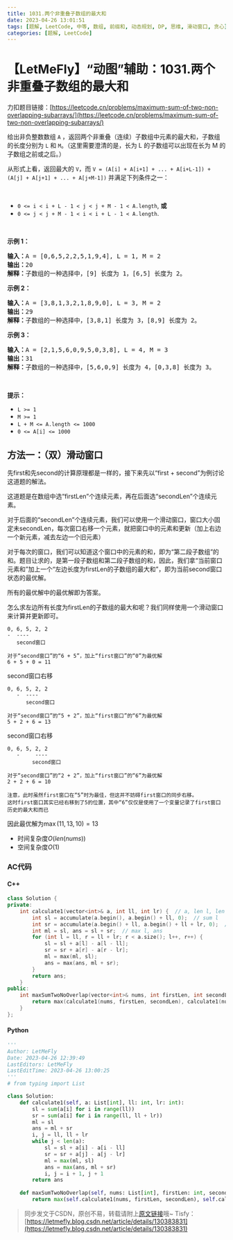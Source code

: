 ```yaml
---
title: 1031.两个非重叠子数组的最大和
date: 2023-04-26 13:01:51
tags: [题解, LeetCode, 中等, 数组, 前缀和, 动态规划, DP, 思维, 滑动窗口, 贪心]
categories: [题解, LeetCode]
---
```


# 【LetMeFly】“动图”辅助：1031.两个非重叠子数组的最大和

力扣题目链接：[https://leetcode.cn/problems/maximum-sum-of-two-non-overlapping-subarrays/](https://leetcode.cn/problems/maximum-sum-of-two-non-overlapping-subarrays/)

<p>给出非负整数数组 <code>A</code> ，返回两个非重叠（连续）子数组中元素的最大和，子数组的长度分别为 <code>L</code> 和 <code>M</code>。（这里需要澄清的是，长为 L 的子数组可以出现在长为 M 的子数组之前或之后。）</p>

<p>从形式上看，返回最大的 <code>V</code>，而 <code>V = (A[i] + A[i+1] + ... + A[i+L-1]) + (A[j] + A[j+1] + ... + A[j+M-1])</code> 并满足下列条件之一：</p>

<p>&nbsp;</p>

<ul>
	<li><code>0 &lt;= i &lt; i + L - 1 &lt; j &lt; j + M - 1 &lt; A.length</code>, <strong>或</strong></li>
	<li><code>0 &lt;= j &lt; j + M - 1 &lt; i &lt; i + L - 1 &lt; A.length</code>.</li>
</ul>

<p>&nbsp;</p>

<p><strong>示例 1：</strong></p>

<pre>
<strong>输入：</strong>A = [0,6,5,2,2,5,1,9,4], L = 1, M = 2
<strong>输出：</strong>20
<strong>解释：</strong>子数组的一种选择中，[9] 长度为 1，[6,5] 长度为 2。
</pre>

<p><strong>示例 2：</strong></p>

<pre>
<strong>输入：</strong>A = [3,8,1,3,2,1,8,9,0], L = 3, M = 2
<strong>输出：</strong>29
<strong>解释：</strong>子数组的一种选择中，[3,8,1] 长度为 3，[8,9] 长度为 2。
</pre>

<p><strong>示例 3：</strong></p>

<pre>
<strong>输入：</strong>A = [2,1,5,6,0,9,5,0,3,8], L = 4, M = 3
<strong>输出：</strong>31
<strong>解释：</strong>子数组的一种选择中，[5,6,0,9] 长度为 4，[0,3,8] 长度为 3。</pre>

<p>&nbsp;</p>

<p><strong>提示：</strong></p>

<ul>
	<li><code>L &gt;= 1</code></li>
	<li><code>M &gt;= 1</code></li>
	<li><code>L + M &lt;= A.length &lt;= 1000</code></li>
	<li><code>0 &lt;= A[i] &lt;= 1000</code></li>
</ul>


    
## 方法一：（双）滑动窗口

先first和先second的计算原理都是一样的，接下来先以“first + second”为例讨论这道题的解法。

这道题是在数组中选“firstLen”个连续元素，再在后面选“secondLen”个连续元素。

对于后面的“secondLen”个连续元素，我们可以使用一个滑动窗口，窗口大小固定未secondLen，每次窗口右移一个元素，就把窗口中的元素和更新（加上右边一个新元素，减去左边一个旧元素）

对于每次的窗口，我们可以知道这个窗口中的元素的和，即为“第二段子数组”的和。题目让求的，是第一段子数组和第二段子数组的和，因此，我们拿“当前窗口元素和”加上一个“左边长度为firstLen的子数组的最大和”，即为当前second窗口状态的最优解。

所有的最优解中的最优解即为答案。

怎么求左边所有长度为firstLen的子数组的最大和呢？我们同样使用一个滑动窗口来计算并更新即可。

```
0, 6, 5, 2, 2
-  ----
   second窗口

对于“second窗口”的“6 + 5”，加上“first窗口”的“0”为最优解
6 + 5 + 0 = 11
```

second窗口右移

```
0, 6, 5, 2, 2
   -  ----
      second窗口

对于“second窗口”的“5 + 2”，加上“first窗口”的“6”为最优解
5 + 2 + 6 = 13
```

second窗口右移

```
0, 6, 5, 2, 2
   -     ----
        second窗口

对于“second窗口”的“2 + 2”，加上“first窗口”的“6”为最优解
2 + 2 + 6 = 10

注意，此时虽然first窗口在“5”时为最佳，但这并不妨碍first窗口的同步右移。
这时first窗口其实已经右移到了5的位置，其中“6”仅仅是使用了一个变量记录了first窗口历史的最大和而已
```

因此最优解为$\max(11, 13, 10)=13$

+ 时间复杂度$O(len(nums))$
+ 空间复杂度$O(1)$

### AC代码

#### C++

```cpp
class Solution {
private:
    int calculate1(vector<int>& a, int ll, int lr) {  // a, len l, len r
        int sl = accumulate(a.begin(), a.begin() + ll, 0);  // sum l
        int sr = accumulate(a.begin() + ll, a.begin() + ll + lr, 0);  // sum r
        int ml = sl, ans = sl + sr;  // max l, ans
        for (int l = ll, r = ll + lr; r < a.size(); l++, r++) {
            sl = sl + a[l] - a[l - ll];
            sr = sr + a[r] - a[r - lr];
            ml = max(ml, sl);
            ans = max(ans, ml + sr);
        }
        return ans;
    }
public:
    int maxSumTwoNoOverlap(vector<int>& nums, int firstLen, int secondLen) {
        return max(calculate1(nums, firstLen, secondLen), calculate1(nums, secondLen, firstLen));
    }
};
```

#### Python

```python
'''
Author: LetMeFly
Date: 2023-04-26 12:39:49
LastEditors: LetMeFly
LastEditTime: 2023-04-26 13:00:25
'''
# from typing import List

class Solution:
    def calculate1(self, a: List[int], ll: int, lr: int):
        sl = sum(a[i] for i in range(ll))
        sr = sum(a[i] for i in range(ll, ll + lr))
        ml = sl
        ans = ml + sr
        i, j = ll, ll + lr
        while j < len(a):
            sl = sl + a[i] - a[i - ll]
            sr = sr + a[j] - a[j - lr]
            ml = max(ml, sl)
            ans = max(ans, ml + sr)
            i, j = i + 1, j + 1
        return ans        
    
    def maxSumTwoNoOverlap(self, nums: List[int], firstLen: int, secondLen: int) -> int:
        return max(self.calculate1(nums, firstLen, secondLen), self.calculate1(nums, secondLen, firstLen))
```

> 同步发文于CSDN，原创不易，转载请附上[原文链接](https://blog.letmefly.xyz/2023/04/26/LeetCode%201031.%E4%B8%A4%E4%B8%AA%E9%9D%9E%E9%87%8D%E5%8F%A0%E5%AD%90%E6%95%B0%E7%BB%84%E7%9A%84%E6%9C%80%E5%A4%A7%E5%92%8C/)哦~
> Tisfy：[https://letmefly.blog.csdn.net/article/details/130383831](https://letmefly.blog.csdn.net/article/details/130383831)
